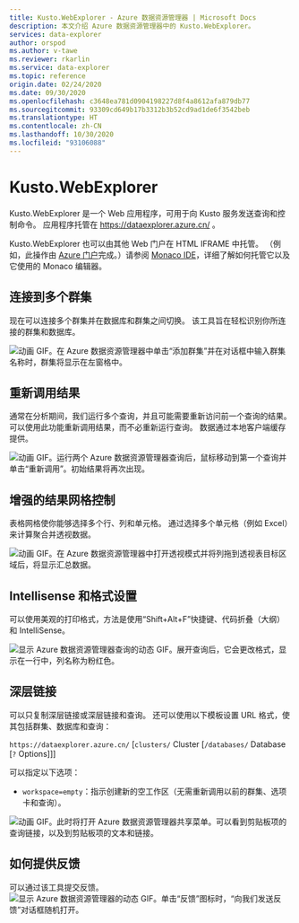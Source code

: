```yaml
---
title: Kusto.WebExplorer - Azure 数据资源管理器 | Microsoft Docs
description: 本文介绍 Azure 数据资源管理器中的 Kusto.WebExplorer。
services: data-explorer
author: orspod
ms.author: v-tawe
ms.reviewer: rkarlin
ms.service: data-explorer
ms.topic: reference
origin.date: 02/24/2020
ms.date: 09/30/2020
ms.openlocfilehash: c3648ea781d0904198227d8f4a8612afa879db77
ms.sourcegitcommit: 93309cd649b17b3312b3b52cd9ad1de6f3542beb
ms.translationtype: HT
ms.contentlocale: zh-CN
ms.lasthandoff: 10/30/2020
ms.locfileid: "93106088"
---
```

# <a name="kustowebexplorer"></a>Kusto.WebExplorer

Kusto.WebExplorer 是一个 Web 应用程序，可用于向 Kusto 服务发送查询和控制命令。 应用程序托管在 https://dataexplorer.azure.cn/ 。



Kusto.WebExplorer 也可以由其他 Web 门户在 HTML IFRAME 中托管。
（例如，此操作由 [Azure 门户](https://portal.azure.cn)完成。）请参阅 [Monaco IDE](../api/monaco/monaco-kusto.md)，详细了解如何托管它以及它使用的 Monaco 编辑器。

## <a name="connect-to-multiple-clusters"></a>连接到多个群集

现在可以连接多个群集并在数据库和群集之间切换。
该工具旨在轻松识别你所连接的群集和数据库。

![动画 GIF。在 Azure 数据资源管理器中单击“添加群集”并在对话框中输入群集名称时，群集将显示在左窗格中。](./Images/KustoTools-WebExplorer/AddingCluster.gif "AddingCluster")

## <a name="recall-results"></a>重新调用结果

通常在分析期间，我们运行多个查询，并且可能需要重新访问前一个查询的结果。 可以使用此功能重新调用结果，而不必重新运行查询。 数据通过本地客户端缓存提供。

![动画 GIF。运行两个 Azure 数据资源管理器查询后，鼠标移动到第一个查询并单击“重新调用”。初始结果将再次出现。](./Images/KustoTools-WebExplorer/RecallResults.gif "RecallResults")

## <a name="enhanced-results-grid-control"></a>增强的结果网格控制

表格网格使你能够选择多个行、列和单元格。 通过选择多个单元格（例如 Excel）来计算聚合并透视数据。

![动画 GIF。在 Azure 数据资源管理器中打开透视模式并将列拖到透视表目标区域后，将显示汇总数据。](./Images/KustoTools-WebExplorer/EnhancedGrid.gif "EnhancedGrid")

## <a name="intellisense--formatting"></a>Intellisense 和格式设置

可以使用美观的打印格式，方法是使用“Shift+Alt+F”快捷键、代码折叠（大纲）和 IntelliSense。

![显示 Azure 数据资源管理器查询的动态 GIF。展开查询后，它会更改格式，显示在一行中，列名称为粉红色。](./Images/KustoTools-WebExplorer/Formating.gif "Formating")

## <a name="deep-linking"></a>深层链接

可以只复制深层链接或深层链接和查询。 还可以使用以下模板设置 URL 格式，使其包括群集、数据库和查询：

`https://dataexplorer.azure.cn/` [`clusters/` Cluster [`/databases/` Database [`?` Options]]]  

可以指定以下选项：

* `workspace=empty`：指示创建新的空工作区（无需重新调用以前的群集、选项卡和查询）。



![动画 GIF。此时将打开 Azure 数据资源管理器共享菜单。可以看到剪贴板项的查询链接，以及到剪贴板项的文本和链接。](./Images/KustoTools-WebExplorer/DeepLink.gif "DeepLink")

## <a name="how-to-provide-feedback"></a>如何提供反馈

可以通过该工具提交反馈。
![显示 Azure 数据资源管理器的动态 GIF。单击“反馈”图标时，“向我们发送反馈”对话框随机打开。](./Images/KustoTools-WebExplorer/Feedback.gif "反馈")
